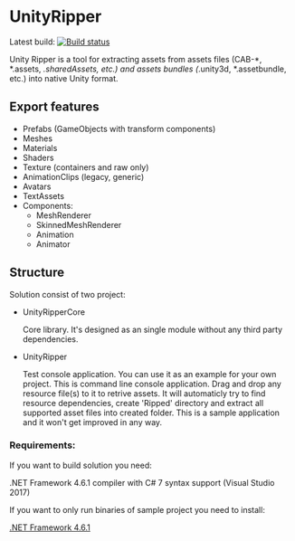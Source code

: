 # UnityRipper
Latest build: [![Build status](https://ci.appveyor.com/api/projects/status/rds46l7fn62377p7?svg=true)](https://ci.appveyor.com/project/mafaca/unityripper/branch/master)

Unity Ripper is a tool for extracting assets from assets files (CAB-*, *.assets, *.sharedAssets, etc.) and assets bundles (*.unity3d, *.assetbundle, etc.) into native Unity format.

## Export features
* Prefabs (GameObjects with transform components)
* Meshes
* Materials
* Shaders
* Texture (containers and raw only)
* AnimationClips (legacy, generic)
* Avatars
* TextAssets
* Components:
  * MeshRenderer
  * SkinnedMeshRenderer
  * Animation
  * Animator

## Structure
Solution consist of two project:
* UnityRipperCore 

   Core library. It's designed as an single module without any third party dependencies.
* UnityRipper

   Test console application. You can use it as an example for your own project.
This is command line console application. Drag and drop any resource file(s) to it to retrive assets. It will automaticly try to find resource dependencies, create 'Ripped' directory and extract all supported asset files into created folder.
This is a sample application and it won't get improved in any way.

### Requirements:

If you want to build solution you need:

.NET Framework 4.6.1 compiler with C# 7 syntax support (Visual Studio 2017)

If you want to only run binaries of sample project you need to install:

[.NET Framework 4.6.1](https://www.microsoft.com/en-us/download/details.aspx?id=49982)
